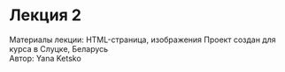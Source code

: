 # Лекция 2

Материалы лекции: HTML-страница, изображения 
Проект создан для курса в Слуцке, Беларусь  
Автор: Yana Ketsko

